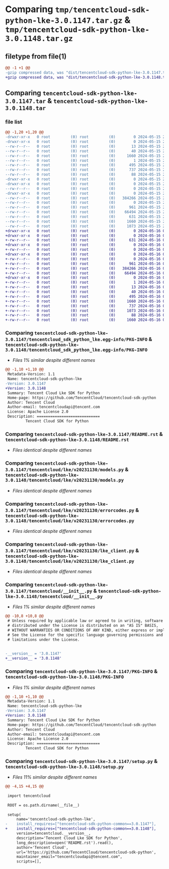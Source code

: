 # Comparing `tmp/tencentcloud-sdk-python-lke-3.0.1147.tar.gz` & `tmp/tencentcloud-sdk-python-lke-3.0.1148.tar.gz`

## filetype from file(1)

```diff
@@ -1 +1 @@
-gzip compressed data, was "dist/tencentcloud-sdk-python-lke-3.0.1147.tar", last modified: Wed May 15 22:09:43 2024, max compression
+gzip compressed data, was "dist/tencentcloud-sdk-python-lke-3.0.1148.tar", last modified: Thu May 16 08:22:30 2024, max compression
```

## Comparing `tencentcloud-sdk-python-lke-3.0.1147.tar` & `tencentcloud-sdk-python-lke-3.0.1148.tar`

### file list

```diff
@@ -1,20 +1,20 @@
-drwxr-xr-x   0 root         (0) root         (0)        0 2024-05-15 22:09:43.000000 tencentcloud-sdk-python-lke-3.0.1147/
-drwxr-xr-x   0 root         (0) root         (0)        0 2024-05-15 22:09:43.000000 tencentcloud-sdk-python-lke-3.0.1147/tencentcloud_sdk_python_lke.egg-info/
--rw-r--r--   0 root         (0) root         (0)       13 2024-05-15 22:09:43.000000 tencentcloud-sdk-python-lke-3.0.1147/tencentcloud_sdk_python_lke.egg-info/top_level.txt
--rw-r--r--   0 root         (0) root         (0)       40 2024-05-15 22:09:43.000000 tencentcloud-sdk-python-lke-3.0.1147/tencentcloud_sdk_python_lke.egg-info/requires.txt
--rw-r--r--   0 root         (0) root         (0)     1660 2024-05-15 22:09:43.000000 tencentcloud-sdk-python-lke-3.0.1147/tencentcloud_sdk_python_lke.egg-info/PKG-INFO
--rw-r--r--   0 root         (0) root         (0)        1 2024-05-15 22:09:43.000000 tencentcloud-sdk-python-lke-3.0.1147/tencentcloud_sdk_python_lke.egg-info/dependency_links.txt
--rw-r--r--   0 root         (0) root         (0)      495 2024-05-15 22:09:43.000000 tencentcloud-sdk-python-lke-3.0.1147/tencentcloud_sdk_python_lke.egg-info/SOURCES.txt
--rw-r--r--   0 root         (0) root         (0)      737 2024-05-15 22:09:43.000000 tencentcloud-sdk-python-lke-3.0.1147/README.rst
--rw-r--r--   0 root         (0) root         (0)       88 2024-05-15 22:09:43.000000 tencentcloud-sdk-python-lke-3.0.1147/setup.cfg
-drwxr-xr-x   0 root         (0) root         (0)        0 2024-05-15 22:09:43.000000 tencentcloud-sdk-python-lke-3.0.1147/tencentcloud/
-drwxr-xr-x   0 root         (0) root         (0)        0 2024-05-15 22:09:43.000000 tencentcloud-sdk-python-lke-3.0.1147/tencentcloud/lke/
--rw-r--r--   0 root         (0) root         (0)        0 2024-05-15 22:09:43.000000 tencentcloud-sdk-python-lke-3.0.1147/tencentcloud/lke/__init__.py
-drwxr-xr-x   0 root         (0) root         (0)        0 2024-05-15 22:09:43.000000 tencentcloud-sdk-python-lke-3.0.1147/tencentcloud/lke/v20231130/
--rw-r--r--   0 root         (0) root         (0)   384266 2024-05-15 22:09:43.000000 tencentcloud-sdk-python-lke-3.0.1147/tencentcloud/lke/v20231130/models.py
--rw-r--r--   0 root         (0) root         (0)        0 2024-05-15 22:09:43.000000 tencentcloud-sdk-python-lke-3.0.1147/tencentcloud/lke/v20231130/__init__.py
--rw-r--r--   0 root         (0) root         (0)      961 2024-05-15 22:09:43.000000 tencentcloud-sdk-python-lke-3.0.1147/tencentcloud/lke/v20231130/errorcodes.py
--rw-r--r--   0 root         (0) root         (0)    66494 2024-05-15 22:09:43.000000 tencentcloud-sdk-python-lke-3.0.1147/tencentcloud/lke/v20231130/lke_client.py
--rw-r--r--   0 root         (0) root         (0)      631 2024-05-15 22:09:43.000000 tencentcloud-sdk-python-lke-3.0.1147/tencentcloud/__init__.py
--rw-r--r--   0 root         (0) root         (0)     1660 2024-05-15 22:09:43.000000 tencentcloud-sdk-python-lke-3.0.1147/PKG-INFO
--rw-r--r--   0 root         (0) root         (0)     1073 2024-05-15 22:09:43.000000 tencentcloud-sdk-python-lke-3.0.1147/setup.py
+drwxr-xr-x   0 root         (0) root         (0)        0 2024-05-16 08:22:30.000000 tencentcloud-sdk-python-lke-3.0.1148/
+drwxr-xr-x   0 root         (0) root         (0)        0 2024-05-16 08:22:30.000000 tencentcloud-sdk-python-lke-3.0.1148/tencentcloud/
+-rw-r--r--   0 root         (0) root         (0)      631 2024-05-16 08:22:30.000000 tencentcloud-sdk-python-lke-3.0.1148/tencentcloud/__init__.py
+drwxr-xr-x   0 root         (0) root         (0)        0 2024-05-16 08:22:30.000000 tencentcloud-sdk-python-lke-3.0.1148/tencentcloud/lke/
+-rw-r--r--   0 root         (0) root         (0)        0 2024-05-16 08:22:30.000000 tencentcloud-sdk-python-lke-3.0.1148/tencentcloud/lke/__init__.py
+drwxr-xr-x   0 root         (0) root         (0)        0 2024-05-16 08:22:30.000000 tencentcloud-sdk-python-lke-3.0.1148/tencentcloud/lke/v20231130/
+-rw-r--r--   0 root         (0) root         (0)        0 2024-05-16 08:22:30.000000 tencentcloud-sdk-python-lke-3.0.1148/tencentcloud/lke/v20231130/__init__.py
+-rw-r--r--   0 root         (0) root         (0)      961 2024-05-16 08:22:30.000000 tencentcloud-sdk-python-lke-3.0.1148/tencentcloud/lke/v20231130/errorcodes.py
+-rw-r--r--   0 root         (0) root         (0)   384266 2024-05-16 08:22:30.000000 tencentcloud-sdk-python-lke-3.0.1148/tencentcloud/lke/v20231130/models.py
+-rw-r--r--   0 root         (0) root         (0)    66494 2024-05-16 08:22:30.000000 tencentcloud-sdk-python-lke-3.0.1148/tencentcloud/lke/v20231130/lke_client.py
+drwxr-xr-x   0 root         (0) root         (0)        0 2024-05-16 08:22:30.000000 tencentcloud-sdk-python-lke-3.0.1148/tencentcloud_sdk_python_lke.egg-info/
+-rw-r--r--   0 root         (0) root         (0)        1 2024-05-16 08:22:30.000000 tencentcloud-sdk-python-lke-3.0.1148/tencentcloud_sdk_python_lke.egg-info/dependency_links.txt
+-rw-r--r--   0 root         (0) root         (0)       13 2024-05-16 08:22:30.000000 tencentcloud-sdk-python-lke-3.0.1148/tencentcloud_sdk_python_lke.egg-info/top_level.txt
+-rw-r--r--   0 root         (0) root         (0)       40 2024-05-16 08:22:30.000000 tencentcloud-sdk-python-lke-3.0.1148/tencentcloud_sdk_python_lke.egg-info/requires.txt
+-rw-r--r--   0 root         (0) root         (0)      495 2024-05-16 08:22:30.000000 tencentcloud-sdk-python-lke-3.0.1148/tencentcloud_sdk_python_lke.egg-info/SOURCES.txt
+-rw-r--r--   0 root         (0) root         (0)     1660 2024-05-16 08:22:30.000000 tencentcloud-sdk-python-lke-3.0.1148/tencentcloud_sdk_python_lke.egg-info/PKG-INFO
+-rw-r--r--   0 root         (0) root         (0)      737 2024-05-16 08:22:30.000000 tencentcloud-sdk-python-lke-3.0.1148/README.rst
+-rw-r--r--   0 root         (0) root         (0)     1073 2024-05-16 08:22:30.000000 tencentcloud-sdk-python-lke-3.0.1148/setup.py
+-rw-r--r--   0 root         (0) root         (0)       88 2024-05-16 08:22:30.000000 tencentcloud-sdk-python-lke-3.0.1148/setup.cfg
+-rw-r--r--   0 root         (0) root         (0)     1660 2024-05-16 08:22:30.000000 tencentcloud-sdk-python-lke-3.0.1148/PKG-INFO
```

### Comparing `tencentcloud-sdk-python-lke-3.0.1147/tencentcloud_sdk_python_lke.egg-info/PKG-INFO` & `tencentcloud-sdk-python-lke-3.0.1148/tencentcloud_sdk_python_lke.egg-info/PKG-INFO`

 * *Files 1% similar despite different names*

```diff
@@ -1,10 +1,10 @@
 Metadata-Version: 1.1
 Name: tencentcloud-sdk-python-lke
-Version: 3.0.1147
+Version: 3.0.1148
 Summary: Tencent Cloud Lke SDK for Python
 Home-page: https://github.com/TencentCloud/tencentcloud-sdk-python
 Author: Tencent Cloud
 Author-email: tencentcloudapi@tencent.com
 License: Apache License 2.0
 Description: ============================
         Tencent Cloud SDK for Python
```

### Comparing `tencentcloud-sdk-python-lke-3.0.1147/README.rst` & `tencentcloud-sdk-python-lke-3.0.1148/README.rst`

 * *Files identical despite different names*

### Comparing `tencentcloud-sdk-python-lke-3.0.1147/tencentcloud/lke/v20231130/models.py` & `tencentcloud-sdk-python-lke-3.0.1148/tencentcloud/lke/v20231130/models.py`

 * *Files identical despite different names*

### Comparing `tencentcloud-sdk-python-lke-3.0.1147/tencentcloud/lke/v20231130/errorcodes.py` & `tencentcloud-sdk-python-lke-3.0.1148/tencentcloud/lke/v20231130/errorcodes.py`

 * *Files identical despite different names*

### Comparing `tencentcloud-sdk-python-lke-3.0.1147/tencentcloud/lke/v20231130/lke_client.py` & `tencentcloud-sdk-python-lke-3.0.1148/tencentcloud/lke/v20231130/lke_client.py`

 * *Files identical despite different names*

### Comparing `tencentcloud-sdk-python-lke-3.0.1147/tencentcloud/__init__.py` & `tencentcloud-sdk-python-lke-3.0.1148/tencentcloud/__init__.py`

 * *Files 1% similar despite different names*

```diff
@@ -10,8 +10,8 @@
 # Unless required by applicable law or agreed to in writing, software
 # distributed under the License is distributed on an "AS IS" BASIS,
 # WITHOUT WARRANTIES OR CONDITIONS OF ANY KIND, either express or implied.
 # See the License for the specific language governing permissions and
 # limitations under the License.
 
 
-__version__ = '3.0.1147'
+__version__ = '3.0.1148'
```

### Comparing `tencentcloud-sdk-python-lke-3.0.1147/PKG-INFO` & `tencentcloud-sdk-python-lke-3.0.1148/PKG-INFO`

 * *Files 1% similar despite different names*

```diff
@@ -1,10 +1,10 @@
 Metadata-Version: 1.1
 Name: tencentcloud-sdk-python-lke
-Version: 3.0.1147
+Version: 3.0.1148
 Summary: Tencent Cloud Lke SDK for Python
 Home-page: https://github.com/TencentCloud/tencentcloud-sdk-python
 Author: Tencent Cloud
 Author-email: tencentcloudapi@tencent.com
 License: Apache License 2.0
 Description: ============================
         Tencent Cloud SDK for Python
```

### Comparing `tencentcloud-sdk-python-lke-3.0.1147/setup.py` & `tencentcloud-sdk-python-lke-3.0.1148/setup.py`

 * *Files 11% similar despite different names*

```diff
@@ -4,15 +4,15 @@
 
 import tencentcloud
 
 ROOT = os.path.dirname(__file__)
 
 setup(
     name='tencentcloud-sdk-python-lke',
-    install_requires=["tencentcloud-sdk-python-common==3.0.1147"],
+    install_requires=["tencentcloud-sdk-python-common==3.0.1148"],
     version=tencentcloud.__version__,
     description='Tencent Cloud Lke SDK for Python',
     long_description=open('README.rst').read(),
     author='Tencent Cloud',
     url='https://github.com/TencentCloud/tencentcloud-sdk-python',
     maintainer_email="tencentcloudapi@tencent.com",
     scripts=[],
```


